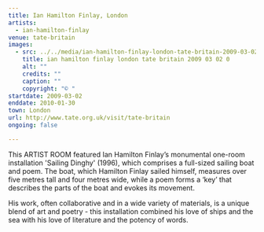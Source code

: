 ```yaml
---
title: Ian Hamilton Finlay, London
artists:
  - ian-hamilton-finlay
venue: tate-britain
images:
  - src: ../../media/ian-hamilton-finlay-london-tate-britain-2009-03-02-0.webp
    title: ian hamilton finlay london tate britain 2009 03 02 0
    alt: ""
    credits: ""
    caption: ""
    copyright: "© "
startdate: 2009-03-02
enddate: 2010-01-30
town: London
url: http://www.tate.org.uk/visit/tate-britain
ongoing: false

---
```


This ARTIST ROOM featured Ian Hamilton Finlay’s monumental one-room installation 'Sailing Dinghy' (1996), which comprises a full-sized sailing boat and poem. The boat, which Hamilton Finlay sailed himself, measures over five metres tall and four metres wide, while a poem forms a ‘key’ that describes the parts of the boat and evokes its movement.

His work, often collaborative and in a wide variety of materials, is a unique blend of art and poetry - this installation combined his love of ships and the sea with his love of literature and the potency of words.